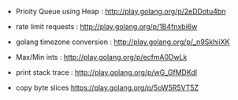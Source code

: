 

- Prioity Queue using Heap : http://play.golang.org/p/2eDDotu4bn
- rate limit requests : http://play.golang.org/p/1B4fnxbi6w
- golang timezone conversion : http://play.golang.org/p/_n9SkhiiXK

- Max/Min ints : http://play.golang.org/p/ecfmA0DwLk
- print stack trace : http://play.golang.org/p/wG_GfMDKdl 
- copy byte slices https://play.golang.org/p/5oW5R5VT5Z
